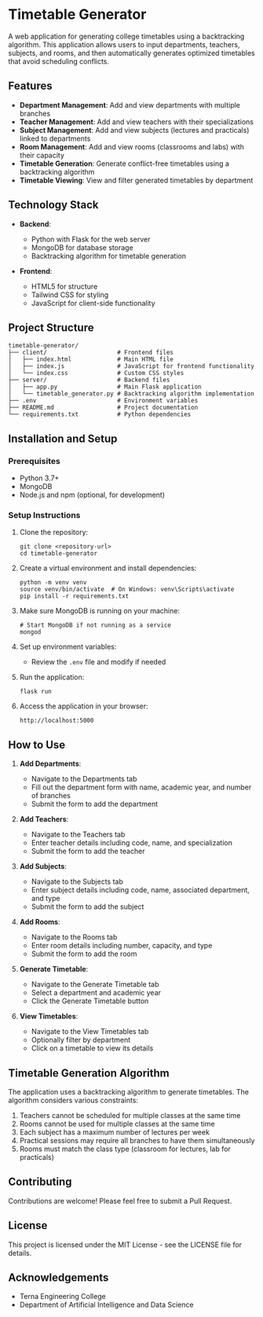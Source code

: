 # Timetable Generator

A web application for generating college timetables using a backtracking algorithm. This application allows users to input departments, teachers, subjects, and rooms, and then automatically generates optimized timetables that avoid scheduling conflicts.

## Features

- **Department Management**: Add and view departments with multiple branches
- **Teacher Management**: Add and view teachers with their specializations
- **Subject Management**: Add and view subjects (lectures and practicals) linked to departments
- **Room Management**: Add and view rooms (classrooms and labs) with their capacity
- **Timetable Generation**: Generate conflict-free timetables using a backtracking algorithm
- **Timetable Viewing**: View and filter generated timetables by department

## Technology Stack

- **Backend**:
  - Python with Flask for the web server
  - MongoDB for database storage
  - Backtracking algorithm for timetable generation

- **Frontend**:
  - HTML5 for structure
  - Tailwind CSS for styling
  - JavaScript for client-side functionality

## Project Structure

```
timetable-generator/
├── client/                    # Frontend files
│   ├── index.html             # Main HTML file
│   ├── index.js               # JavaScript for frontend functionality
│   └── index.css              # Custom CSS styles
├── server/                    # Backend files
│   ├── app.py                 # Main Flask application 
│   └── timetable_generator.py # Backtracking algorithm implementation
├── .env                       # Environment variables
├── README.md                  # Project documentation
└── requirements.txt           # Python dependencies
```

## Installation and Setup

### Prerequisites

- Python 3.7+
- MongoDB
- Node.js and npm (optional, for development)

### Setup Instructions

1. Clone the repository:
   ```
   git clone <repository-url>
   cd timetable-generator
   ```

2. Create a virtual environment and install dependencies:
   ```
   python -m venv venv
   source venv/bin/activate  # On Windows: venv\Scripts\activate
   pip install -r requirements.txt
   ```

3. Make sure MongoDB is running on your machine:
   ```
   # Start MongoDB if not running as a service
   mongod
   ```

4. Set up environment variables:
   - Review the `.env` file and modify if needed

5. Run the application:
   ```
   flask run
   ```

6. Access the application in your browser:
   ```
   http://localhost:5000
   ```

## How to Use

1. **Add Departments**:
   - Navigate to the Departments tab
   - Fill out the department form with name, academic year, and number of branches
   - Submit the form to add the department

2. **Add Teachers**:
   - Navigate to the Teachers tab
   - Enter teacher details including code, name, and specialization
   - Submit the form to add the teacher

3. **Add Subjects**:
   - Navigate to the Subjects tab
   - Enter subject details including code, name, associated department, and type
   - Submit the form to add the subject

4. **Add Rooms**:
   - Navigate to the Rooms tab
   - Enter room details including number, capacity, and type
   - Submit the form to add the room

5. **Generate Timetable**:
   - Navigate to the Generate Timetable tab
   - Select a department and academic year
   - Click the Generate Timetable button

6. **View Timetables**:
   - Navigate to the View Timetables tab
   - Optionally filter by department
   - Click on a timetable to view its details

## Timetable Generation Algorithm

The application uses a backtracking algorithm to generate timetables. The algorithm considers various constraints:

1. Teachers cannot be scheduled for multiple classes at the same time
2. Rooms cannot be used for multiple classes at the same time
3. Each subject has a maximum number of lectures per week
4. Practical sessions may require all branches to have them simultaneously
5. Rooms must match the class type (classroom for lectures, lab for practicals)

## Contributing

Contributions are welcome! Please feel free to submit a Pull Request.

## License

This project is licensed under the MIT License - see the LICENSE file for details.

## Acknowledgements

- Terna Engineering College
- Department of Artificial Intelligence and Data Science
